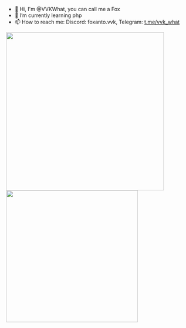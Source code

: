 - 👋 Hi, I'm @VVKWhat, you can call me a Fox
- 🌱 I’m currently learning php<!-- - 👀 I’m interested in python, php -->
- 📫 How to reach me: Discord: foxanto.vvk, Telegram: [t.me/vvk_what](https://t.me/vvk_what)
<!--- 😎 I'm work here: [SenTerium Team.](https://senterium.cloud/)-->
<!--- 😘 [Discord SenTerium Server (Click)](https://discord.gg/ZWRCry6bsA)-->
<picture>
  <source 
    srcset="https://github-readme-stats.vercel.app/api?username=VVKWhat&show_icons=true&theme=holi&locale=ru&border_radius=15&hide_border=true&layout=compact"
    media="(prefers-color-scheme: dark)"
  />
  <source 
    srcset="https://github-readme-stats.vercel.app/api?username=VVKWhat&show_icons=true&theme=catppuccin_latte&locale=ru&border_radius=15&hide_border=true&layout=compact"
    media="(prefers-color-scheme: light), (prefers-color-scheme: no-preference)"
  />
  <img align="left" width="430" src="https://github-readme-stats.vercel.app/api?username=VVKWhat&show_icons=true&theme=catppuccin_latte&locale=ru&border_radius=15&hide_border=true&layout=compact" />
</picture>
<picture>
  <source 
    srcset="https://github-readme-stats.vercel.app/api/top-langs/?username=VVKWhat&hide_border=true&layout=compact&show_icons=true&theme=holi&locale=ru&border_radius=15"
    media="(prefers-color-scheme: dark)"
  />
  <source 
    srcset="https://github-readme-stats.vercel.app/api/top-langs/?username=VVKWhat&hide_border=true&layout=compact&show_icons=true&theme=catppuccin_latte&locale=ru&border_radius=15"
    media="(prefers-color-scheme: light), (prefers-color-scheme: no-preference)"
  />
  <img align="left" width="359" src="https://github-readme-stats.vercel.app/api/top-langs/?username=VVKWhat&hide_border=true&layout=compact&show_icons=true&theme=catppuccin_latte&locale=ru&border_radius=15" />
</picture>
<!--- 💞️ I’m looking to collaborate on alone --->
<!---
VVKWhat/VVKWhat is a ✨ special ✨ repository because its `README.md` (this file) appears on your GitHub profile.
You can click the Preview link to take a look at your changes.
--->
